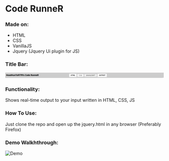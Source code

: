 # Code RunneR <br />
### Made on:
<ul>
    <li>HTML</li>
    <li>CSS</li>
    <li>VanillaJS</li>
    <li>Jquery (Jquery Ui plugin for JS)</li>
</ul>


### Title Bar:

![Title Bar](art/bar.png) 


### Functionality:
<p>Shows real-time output to your input written in HTML, CSS, JS</p>

### How To Use:
<p>Just clone the repo and open up the jquery.html in any browser (Preferably Firefox)</p>


### Demo Walkhthrough:

![Demo](art/demo1.gif) 
